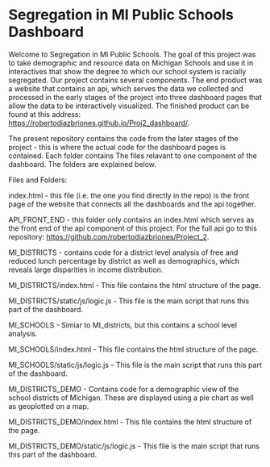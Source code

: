 # Segregation in MI Public Schools Dashboard

Welcome to Segregation in MI Public Schools. The goal of this project was to take demographic and resource data on Michigan Schools and use it in interactives that show the degree to which our school system is racially segregated. Our project contains several components. The end product was a website that contains an api, which serves the data we collected and processed in the early stages of the project into three dashboard pages that allow the data to be interactively visualized. The finished product can be found at this address: https://robertodiazbriones.github.io/Proj2_dashboard/.

The present repository contains the code from the later stages of the project - this is where the actual code for the dashboard pages is contained. Each folder contains 
The files relavant to one component of the dashboard. The folders are explained below.

Files and Folders:

index.html - this file (i.e. the one you find directly in the repo) is the front page of the website that connects all the dashboards and the api together. 

API_FRONT_END - this folder only contains an index.html which serves as the front end of the api component of this project. For the full api go to this repository:
https://github.com/robertodiazbriones/Project_2.

MI_DISTRICTS - contains code for a district level analysis of free and reduced lunch percentage by district as well as demographics, which reveals large disparities
in income distribution. 

MI_DISTRICTS/index.html - This file contains the html structure of the page.

MI_DISTRICTS/static/js/logic.js - This file is the main script that runs this part of the dashboard. 

MI_SCHOOLS  - Simiar to MI_districts, but this contains a school level analysis. 

MI_SCHOOLS/index.html - This file contains the html structure of the page.

MI_SCHOOLS/static/js/logic.js - This file is the main script that runs this part of the dashboard. 

MI_DISTRICTS_DEMO - Contains code for a demographic view of the school districts of Michigan. These are displayed using a pie chart as well as geoplotted on a map.

MI_DISTRICTS_DEMO/index.html - This file contains the html structure of the page.

MI_DISTRICTS_DEMO/static/js/logic.js - This file is the main script that runs this part of the dashboard. 
